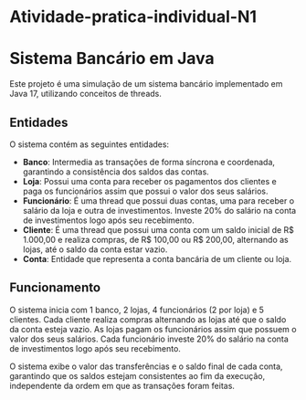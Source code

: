 # Atividade-pratica-individual-N1

# Sistema Bancário em Java

Este projeto é uma simulação de um sistema bancário implementado em Java 17, utilizando conceitos de threads.

## Entidades

O sistema contém as seguintes entidades:

- **Banco**: Intermedia as transações de forma síncrona e coordenada, garantindo a consistência dos saldos das contas.
- **Loja**: Possui uma conta para receber os pagamentos dos clientes e paga os funcionários assim que possui o valor dos seus salários.
- **Funcionário**: É uma thread que possui duas contas, uma para receber o salário da loja e outra de investimentos. Investe 20% do salário na conta de investimentos logo após seu recebimento.
- **Cliente**: É uma thread que possui uma conta com um saldo inicial de R$ 1.000,00 e realiza compras, de R$ 100,00 ou R$ 200,00, alternando as lojas, até o saldo da conta estar vazio.
- **Conta**: Entidade que representa a conta bancária de um cliente ou loja.

## Funcionamento

O sistema inicia com 1 banco, 2 lojas, 4 funcionários (2 por loja) e 5 clientes. Cada cliente realiza compras alternando as lojas até que o saldo da conta esteja vazio. As lojas pagam os funcionários assim que possuem o valor dos seus salários. Cada funcionário investe 20% do salário na conta de investimentos logo após seu recebimento.

O sistema exibe o valor das transferências e o saldo final de cada conta, garantindo que os saldos estejam consistentes ao fim da execução, independente da ordem em que as transações foram feitas.
